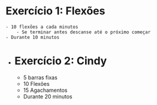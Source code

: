 # Exercício 1: Flexões
	- 10 flexões a cada minutos
		- Se terminar antes descanse até o próximo começar
	- Durante 10 minutos
- # Exercício 2: Cindy
	- 5 barras fixas
	- 10 Flexões
	- 15 Agachamentos
	- Durante 20 minutos